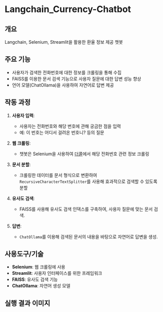 # Langchain_Currency-Chatbot
## 개요
Langchain, Selenium, Streamlit을 활용한 환율 정보 제공 챗봇

## 주요 기능

- 사용자가 검색한 전화번호에 대한 정보를 크롤링을 통해 수집
- FAISS를 이용한 문서 검색 기능으로 사용자 질문에 대한 답변 성능 향상
- 언어 모델(ChatOllama)을 사용하여 자연어로 답변 제공

## 작동 과정

1. **사용자 입력**:
   - 사용자는 전화번호와 해당 번호에 관해 궁금한 점을 입력
   - 예: 이 번호는 어디서 걸려온 번호니? 등의 질문

2. **웹 크롤링**:
   - 챗봇은 Selenium을 사용하여 [더콜](www.thecall.co.kr)에서 해당 전화번호 관련 정보 크롤링

3. **문서 분할**:
   - 크롤링한 데이터를 문서 형식으로 변환하여 `RecursiveCharacterTextSplitter`를 사용해 효과적으로 검색할 수 있도록 분할

4. **유사도 검색**:
   - FAISS를 사용해 유사도 검색 인덱스를 구축하여, 사용자 질문에 맞는 문서 검색.

5. **답변**:
   - `ChatOllama`를 이용해 검색된 문서의 내용을 바탕으로 자연어로 답변을 생성.

## 사용도구/기술
- **Selenium**: 웹 크롤링에 사용
- **Streamlit**: 사용자 인터페이스를 위한 프레임워크
- **FAISS**: 유사도 검색 기능
- **ChatOllama**: 자연어 생성 모델

## 실행 결과 이미지
